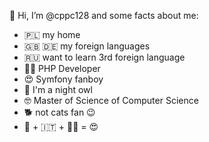 🤝 Hi, I’m @cppc128 and some facts about me:
- 🇵🇱 my home
- 🇬🇧 🇩🇪 my foreign languages
- 🇷🇺 want to learn 3rd foreign language
- 🧑‍💻 PHP Developer
- 😍 Symfony fanboy
- 🦉 I'm a night owl
- 🤓 Master of Science of Computer Science
- 🐕 not cats fan 😉
- 🍕 + 🇮🇹 + 🧑‍🍳 = 😍

<!---
cppc128/cppc128 is a ✨ special ✨ repository because its `README.md` (this file) appears on your GitHub profile.
You can click the Preview link to take a look at your changes.
--->
